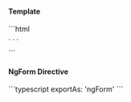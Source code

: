 <h4 class="miami template">Template</h4>
```html
<form #form="ngForm">
  . . .
</form>
```
<h4 class="miami">NgForm Directive</h4>
```typescript
exportAs: 'ngForm'
```